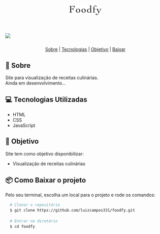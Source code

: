 <h1 align="center">
  <img src="assets/logo.png" height="30">
</h1>

<h1>
  <img src="assets/demo.gif">
</h1>

<p align="center">
  <a href="#bookmark-sobre">Sobre</a> |
  <a href="#computer-tecnologias-utilizadas">Tecnologias</a> |
  <a href="#dart-objetivo">Objetivo</a> |
  <a href="#package-como-baixar-o-projeto">Baixar</a>
</p>

## :bookmark: Sobre
Site para visualização de receitas culinárias. </br>
Ainda em desenvolvimento...

## :computer: Tecnologias Utilizadas
- HTML
- CSS
- JavaScript

## :dart: Objetivo
Site tem como objetivo disponibilizar:
- Visualização de receitas culinárias

## :package: Como Baixar o projeto
Pelo seu terminal, escolha um local para o projeto e rode os comandos:
```bash
  # Clonar o repositório
  $ git clone https://github.com/luizcampos331/foodfy.git

  # Entrar no diretório
  $ cd foodfy

```
